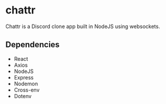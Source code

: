 # chattr
Chattr is a Discord clone app built in NodeJS using websockets.

## Dependencies

- React
- Axios
- NodeJS
- Express
- Nodemon
- Cross-env
- Dotenv